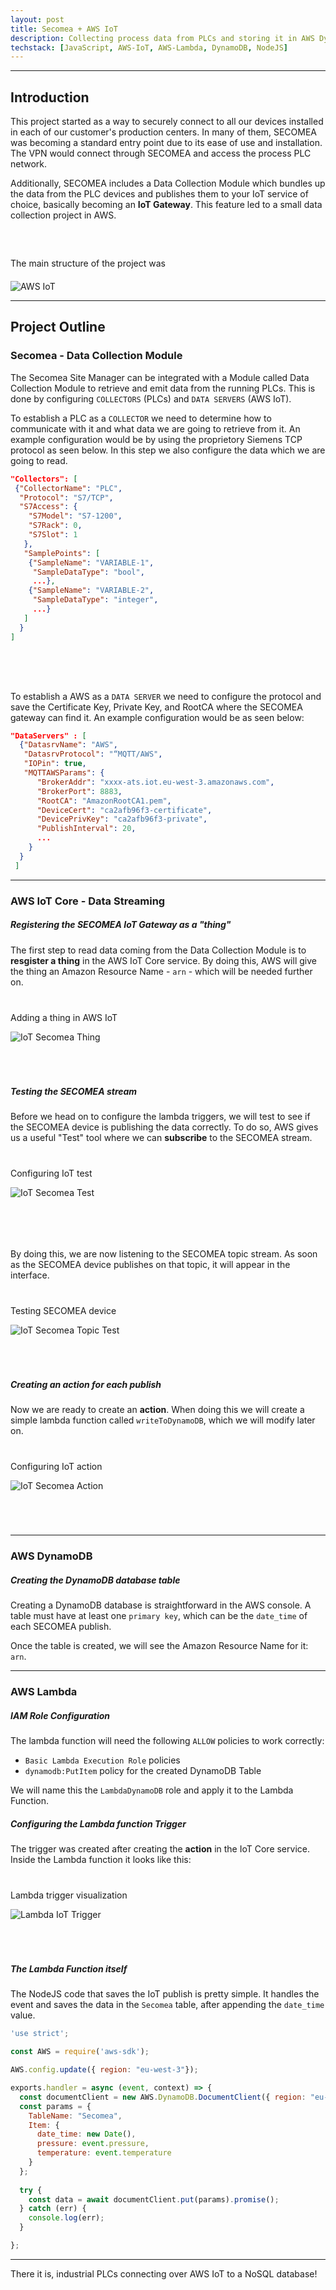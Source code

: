```yaml
---
layout: post
title: Secomea + AWS IoT
description: Collecting process data from PLCs and storing it in AWS DynamoDB.
techstack: [JavaScript, AWS-IoT, AWS-Lambda, DynamoDB, NodeJS]
---
```


---

## Introduction

This project started as a way to securely connect to all our devices installed in each of our customer's production centers. In many of them, SECOMEA was becoming a standard entry point due to its ease of use and installation. The VPN would connect through SECOMEA and  access the process PLC network.

Additionally, SECOMEA includes a Data Collection Module which bundles up the data from the PLC devices and publishes them to your IoT service of choice, basically becoming an **IoT Gateway**. This feature led to a small data collection project in AWS.

<p class="center" style="margin-top: 60px"> The main structure of the project was </p>

<div class="center-div" style="max-width: 500px; margin-top: 20px;">
	<img src="/assets/images/AWS-IoT.png" title="AWS IoT" alt="AWS IoT">
</div>


---

## Project Outline

### Secomea - Data Collection Module
The Secomea Site Manager can be integrated with a Module called Data Collection Module to retrieve and emit data from the running PLCs. This is done by configuring `COLLECTORS` (PLCs) and `DATA SERVERS` (AWS IoT).

To establish a PLC as a `COLLECTOR` we need to determine how to communicate with it and what data we are going to retrieve from it. An example configuration would be by using the proprietory Siemens TCP protocol as seen below. In this step we also configure the data which we are going to read.

```json
"Collectors": [
 {"CollectorName": "PLC",
  "Protocol": "S7/TCP",
  "S7Access": {
    "S7Model": "S7-1200",
    "S7Rack": 0,
    "S7Slot": 1
   },
   "SamplePoints": [
    {"SampleName": "VARIABLE-1",
     "SampleDataType": "bool",
     ...},
    {"SampleName": "VARIABLE-2",
     "SampleDataType": "integer",
     ...}
   ]
  }
]
```

<div style="height: 50px"></div>

To establish a AWS as a `DATA SERVER` we need to configure the protocol and save the Certificate Key, Private Key, and RootCA where the SECOMEA gateway can find it. An example configuration would be as seen below:


```json
"DataServers" : [
  {"DatasrvName": "AWS",
   "DatasrvProtocol": "“MQTT/AWS", 
   "IOPin": true,
   "MQTTAWSParams": {
      "BrokerAddr": "xxxx-ats.iot.eu-west-3.amazonaws.com",
      "BrokerPort": 8883, 
      "RootCA": "AmazonRootCA1.pem", 
      "DeviceCert": "ca2afb96f3-certificate", 
      "DevicePrivKey": "ca2afb96f3-private",
      "PublishInterval": 20,
      ...
    }
  }
 ] 
```

---

### AWS IoT Core - Data Streaming

##### Registering the SECOMEA IoT Gateway as a "thing"

The first step to read data coming from the Data Collection Module is to **resgister a thing** in the AWS IoT Core service. By doing this, AWS will give the thing an Amazon Resource Name - `arn` - which will be needed further on.

<div class="center-div" style="max-width: 700px; margin-top: 40px; margin-bottom:70px;">
  <p class="image-subtitle"> Adding a thing in AWS IoT </p>
	<img src="/assets/examples/secomea-thing.png" title="IoT Secomea Thing" alt="IoT Secomea Thing">
</div>


##### Testing the SECOMEA stream 

Before we head on to configure the lambda triggers, we will test to see if the SECOMEA device is publishing the data correctly. To do so, AWS gives us a useful "Test" tool where we can **subscribe** to the SECOMEA stream.

<div class="center-div" style="max-width: 700px; margin-top: 40px; margin-bottom:50px;">
  <p class="image-subtitle"> Configuring IoT test</p>
	<img src="/assets/examples/secomea-test.png" title="IoT Secomea Test" alt="IoT Secomea Test">
</div>

<br />

By doing this, we are now listening to the SECOMEA topic stream. As soon as the SECOMEA device publishes on that topic, it will appear in the interface.


<div class="center-div" style="max-width: 500px; margin-top: 40px; margin-bottom:70px;">
  <p class="image-subtitle"> Testing SECOMEA device</p>
	<img src="/assets/examples/secomea-topic-test.png" title="IoT Secomea Topic" alt="IoT Secomea Topic Test">
</div>


##### Creating an action for each publish

Now we are ready to create an **action**. When doing this we will create a simple lambda function called `writeToDynamoDB`, which we will modify later on.

<div class="center-div" style="max-width: 700px; margin-top: 40px; margin-bottom:70px;">
  <p class="image-subtitle"> Configuring IoT action</p>
	<img src="/assets/examples/secomea-action.png" title="IoT Secomea Action" alt="IoT Secomea Action">
</div>

---

### AWS DynamoDB

##### Creating the DynamoDB database table

Creating a DynamoDB database is straightforward in the AWS console. A table must have at least one `primary key`, which can be the `date_time` of each SECOMEA publish.

Once the table is created, we will see the Amazon Resource Name for it: `arn`.

---

### AWS Lambda

##### IAM Role Configuration

The lambda function will need the following `ALLOW` policies to work correctly: 

* `Basic Lambda Execution Role` policies
* `dynamodb:PutItem` policy for the created DynamoDB Table 

We will name this the `LambdaDynamoDB` role and apply it to the Lambda Function.


##### Configuring the Lambda function Trigger

The trigger was created after creating the **action** in the IoT Core service. Inside the Lambda function it looks like this:

<div class="center-div" style="max-width: 700px; margin-top: 40px; margin-bottom: 70px;">
  <p class="image-subtitle"> Lambda trigger visualization</p>
	<img src="/assets/examples/lambda-trigger.png" title="Lambda IoT Trigger" alt="Lambda IoT Trigger">
</div>


##### The Lambda Function itself

The NodeJS code that saves the IoT publish is pretty simple. It handles the event and saves the data in the `Secomea` table, after appending the `date_time` value.

```javascript
'use strict';

const AWS = require('aws-sdk');

AWS.config.update({ region: "eu-west-3"});

exports.handler = async (event, context) => {
  const documentClient = new AWS.DynamoDB.DocumentClient({ region: "eu-west-3"});
  const params = {
    TableName: "Secomea",
    Item: {
      date_time: new Date(),
      pressure: event.pressure,
      temperature: event.temperature
    }
  };
  
  try {
    const data = await documentClient.put(params).promise();
  } catch (err) {
    console.log(err);
  }

};
```

---

There it is, industrial PLCs connecting over AWS IoT to a NoSQL database! 



